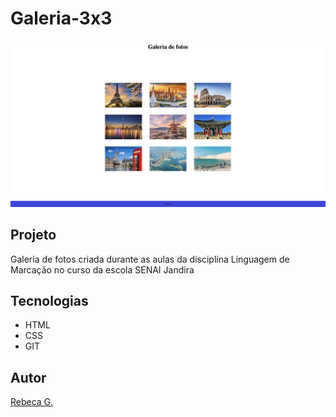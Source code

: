 # Galeria-3x3

![](./img/preview.png)

## Projeto

Galeria de fotos criada durante as aulas da disciplína Linguagem de Marcação no curso da escola SENAI Jandira

## Tecnologias
* HTML
* CSS
* GIT

## Autor
[Rebeca G.](https://github.com/rebeca0605)